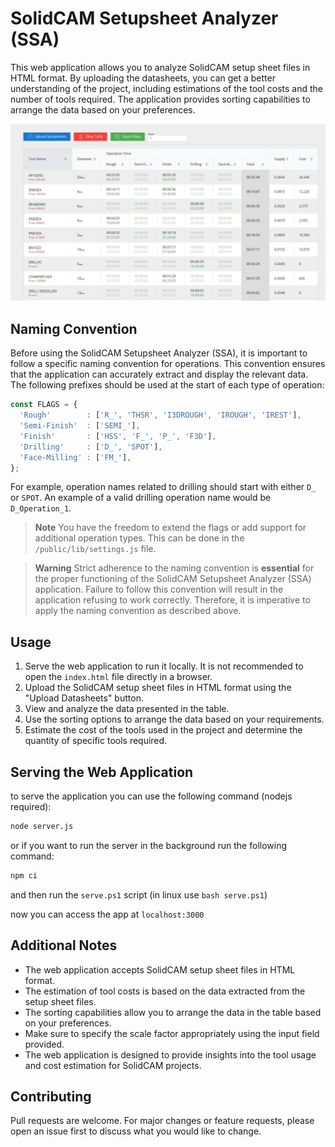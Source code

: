 # SolidCAM Setupsheet Analyzer (SSA)

This web application allows you to analyze SolidCAM setup sheet files in HTML format. By uploading the datasheets, you can get a better understanding of the project, including estimations of the tool costs and the number of tools required. The application provides sorting capabilities to arrange the data based on your preferences.

![screenshot](./screenshot.jpeg)

## Naming Convention

Before using the SolidCAM Setupsheet Analyzer (SSA), it is important to follow a specific naming convention for operations. This convention ensures that the application can accurately extract and display the relevant data. The following prefixes should be used at the start of each type of operation:

```javascript
const FLAGS = {
  'Rough'        : ['R_', 'THSR', 'I3DROUGH', 'IROUGH', 'IREST'],
  'Semi-Finish'  : ['SEMI_'],
  'Finish'       : ['HSS', 'F_', 'P_', 'F3D'],
  'Drilling'     : ['D_', 'SPOT'],
  'Face-Milling' : ['FM_'],
};
```

For example, operation names related to drilling should start with either `D_` or `SPOT`. An example of a valid drilling operation name would be `D_Operation_1`.

> **Note**
> You have the freedom to extend the flags or add support for additional operation types. This can be done in the `/public/lib/settings.js` file.

> **Warning**
> Strict adherence to the naming convention is **essential** for the proper functioning of the SolidCAM Setupsheet Analyzer (SSA) application. Failure to follow this convention will result in the application refusing to work correctly. Therefore, it is imperative to apply the naming convention as described above.

## Usage

1. Serve the web application to run it locally. It is not recommended to open the `index.html` file directly in a browser.
2. Upload the SolidCAM setup sheet files in HTML format using the "Upload Datasheets" button.
3. View and analyze the data presented in the table.
4. Use the sorting options to arrange the data based on your requirements.
5. Estimate the cost of the tools used in the project and determine the quantity of specific tools required.

## Serving the Web Application

to serve the application you can use the following command (nodejs required):

```bash
node server.js
```

or if you want to run the server in the background run the following command:

```bash
npm ci
```

and then run the `serve.ps1` script (in linux use `bash serve.ps1`)

now you can access the app at `localhost:3000`

## Additional Notes

- The web application accepts SolidCAM setup sheet files in HTML format.
- The estimation of tool costs is based on the data extracted from the setup sheet files.
- The sorting capabilities allow you to arrange the data in the table based on your preferences.
- Make sure to specify the scale factor appropriately using the input field provided.
- The web application is designed to provide insights into the tool usage and cost estimation for SolidCAM projects.

## Contributing

Pull requests are welcome. For major changes or feature requests, please open an issue first to discuss what you would like to change.
